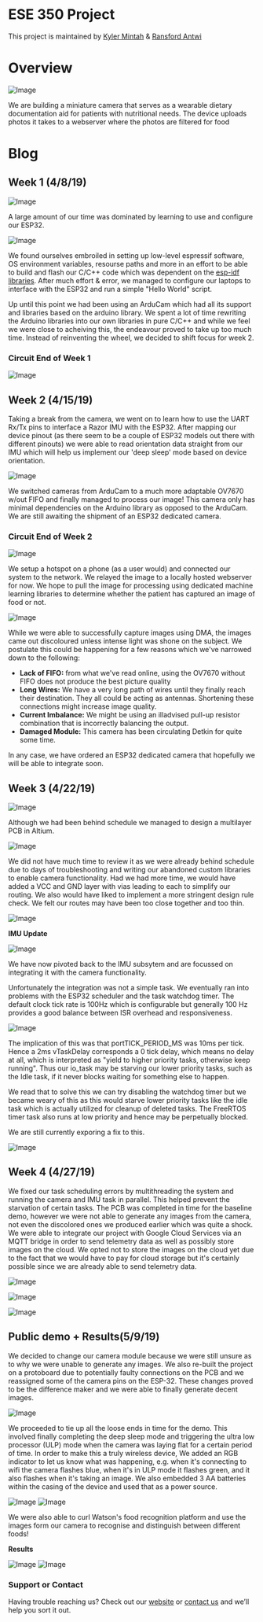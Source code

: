 # ESE 350 Project

This project is maintained by [Kyler Mintah](https://github.com/kylermintah) & [Ransford Antwi](https://github.com/masterford)

# Overview
![Image](docs/overview.jpg)

We are building a miniature camera that serves as a wearable dietary documentation aid for patients with nutritional needs. The device uploads photos it takes to a webserver where the photos are filtered for food

# Blog
## Week 1 (4/8/19)
![Image](docs/20190421_135823.gif)

A large amount of our time was dominated by learning to use and configure our ESP32.

![Image](docs/makemenuconfig.jpeg)

We found ourselves embroiled in setting up low-level espressif software, OS environment variables, resourse paths and more in an effort to be able to build and flash our C/C++ code which was dependent on the [esp-idf libraries](https://github.com/espressif/esp-idf). After much effort & error, we managed to configure our laptops to interface with the ESP32 and run a simple "Hello World" script.

Up until this point we had been using an ArduCam which had all its support and libraries based on the arduino library. We spent a lot of time rewriting the Arduino libraries into our own libraries in pure C/C++ and while we feel we were close to acheiving this, the endeavour proved to take up too much time. Instead of reinventing the wheel, we decided to shift focus for week 2.

### Circuit End of Week 1
![Image](docs/IMG-20190409-WA0017.jpeg)



## Week 2 (4/15/19)

Taking a break from the camera, we  went on to learn how to use the UART Rx/Tx pins to interface a Razor IMU with the ESP32. After mapping our device pinout (as there seem to be a couple of ESP32 models out there with different pinouts) we were able to read orientation data straight from our IMU which will help us implement our 'deep sleep' mode based on device orientation.

![Image](docs/20190421_152900.gif)

We switched cameras from ArduCam to a much more adaptable OV7670 w/out FIFO and finally managed to process our image! This camera only has minimal dependencies on the Arduino library as opposed to the ArduCam. We are still awaiting the shipment of an ESP32 dedicated camera.

### Circuit End of Week 2
![Image](docs/april21circuit.jpg)


We setup a hotspot on a phone (as a user would) and connected our system to the network. We relayed the image to  a locally hosted webserver for now. We hope to pull the image for processing using dedicated machine learning libraries to determine whether the patient has captured an image of food or not.

![Image](docs/20190421_155116.jpg)

While we were able to successfully capture images using DMA, the images came out discoloured unless intense light was shone on the subject. We postulate this could be happening for a few reasons which we've narrowed down to the following:

- **Lack of FIFO:** from what we've read online, using the OV7670 without FIFO does not produce the best picture quality
- **Long Wires:** We have a very long path of wires until they finally reach their destination. They all could be acting as antennas. Shortening these connections might increase image quality.
- **Current Imbalance:** We might be using an illadvised pull-up resistor combination that is incorrectly balancing the output.
- **Damaged Module:** This camera has been circulating Detkin for quite some time.

In any case, we have ordered an ESP32 dedicated camera that hopefully we will be able to integrate soon.

## Week 3 (4/22/19)

![Image](docs/AltiumSplash.PNG)

Although we had been behind schedule we managed to design a multilayer PCB in Altium. 

![Image](docs/PCB123.PNG)

We did not have much time to review it as we were already behind schedule due to days of troubleshooting and writing our abandoned custom libraries to enable camera functionality. 
Had we had more time, we would have added a VCC and GND layer with vias leading to each to simplify our routing. We also would have liked to implement a more stringent design rule check. We felt our routes may have been too close together and too thin.

![Image](docs/SchematicSmaller.PNG)

**IMU Update**

![Image](docs/IMURazor.png)

We have now pivoted back to the IMU subsytem and are focussed on integrating it with the camera functionality. 

Unfortunately the integration was not a simple task. We eventually ran into problems with the ESP32 scheduler and the task watchdog timer. 
The default clock tick rate is 100Hz which is configurable but generally 100 Hz provides a good balance between ISR overhead and responsiveness.

![Image](docs/ErrorMessage.png)

The implication of this was that portTICK_PERIOD_MS was 10ms per tick. Hence a 2ms vTaskDelay corresponds a 0 tick delay, which means no delay at all, which is interpreted as "yield to higher priority tasks, otherwise keep running". Thus our io_task may be starving our lower priority tasks, such as the Idle task, if it never blocks waiting for something else to happen.

We read that to solve this we can try disabling the watchdog timer but we became weary of this as this would starve lower priority tasks like the idle task which is actually utilized for cleanup of deleted tasks. The FreeRTOS timer task also runs at low priority and hence may be perpetually blocked.

We are still currently exporing a fix to this.

![Image](docs/WatchdogTrigger.PNG)

## Week 4 (4/27/19)
We fixed our task scheduling errors by multithreading the system and running the camera and IMU task in parallel. This helped prevent the starvation of certain tasks. The PCB was completed in time for the baseline demo, however we were not able to generate any images from the camera, not even the discolored ones we produced earlier which was quite a shock. We were able to integrate our project with Google Cloud Services via an MQTT bridge in order to send telemetry data as well as possibly store images on the cloud. We opted not to store the images on the cloud yet due to the fact that we would have to pay for cloud storage but it's certainly possible since we are already able to send telemetry data.

![Image](docs/googlecloud.png)

![Image](docs/cloud1.png)

![Image](docs/cloud2.png)

## Public demo + Results(5/9/19)
We decided to change our camera module because we were still unsure as to why we were unable to generate any images. We also re-built the project on a protoboard due to potentially faulty connections on the PCB and we reassigned some of the camera pins on the ESP-32. These changes proved to be the difference maker and we were able to finally generate decent images.

![Image](docs/kyler.jpg)

We proceeded to tie up all the loose ends in time for the demo. This involved finally completing the deep sleep mode and triggering the ultra low processor (ULP) mode when the camera was laying flat for a certain period of time. In order to make this a truly wireless device, We added an RGB indicator to let us know what was happening, e.g. when it's connecting to wifi the camera flashes blue, when it's in ULP mode it flashes green, and it also flashes when it's taking an image. We also embedded 3 AA batteries within the casing of the device and used that as a power source.

![Image](docs/battery.jpg)     ![Image](docs/battery2.jpg)

We were also able to curl Watson's food recognition platform and use the images form our camera to recognise and distinguish between different foods!

**Results**

![Image](docs/pizza.dib)     ![Image](docs/pizzaWatson.png)


### Support or Contact

Having trouble reaching us? Check out our [website](https://www.silkblu.com) or [contact us](mailto:kmintah@seas.upenn.edu) and we’ll help you sort it out.
